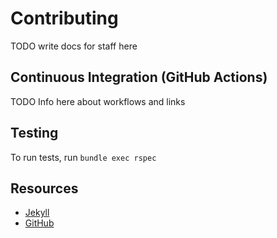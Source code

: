 # Contributing

TODO write docs for staff here

## Continuous Integration (GitHub Actions)

TODO Info here about workflows and links

## Testing

To run tests, run `bundle exec rspec`

## Resources

- [Jekyll](https://jekyllrb.com/)
- [GitHub](https://docs.github.com/)
